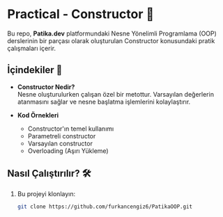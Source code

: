 # Practical - Constructor 🚀

Bu repo, **Patika.dev** platformundaki Nesne Yönelimli Programlama (OOP) derslerinin bir parçası olarak oluşturulan Constructor konusundaki pratik çalışmaları içerir.  

## İçindekiler 📂

- **Constructor Nedir?**  
  Nesne oluşturulurken çalışan özel bir metottur. Varsayılan değerlerin atanmasını sağlar ve nesne başlatma işlemlerini kolaylaştırır.  

- **Kod Örnekleri**  
  - Constructor'ın temel kullanımı  
  - Parametreli constructor  
  - Varsayılan constructor  
  - Overloading (Aşırı Yükleme)  

## Nasıl Çalıştırılır? 🛠️

1. Bu projeyi klonlayın:
   ```bash
   git clone https://github.com/furkancengiz6/PatikaOOP.git

